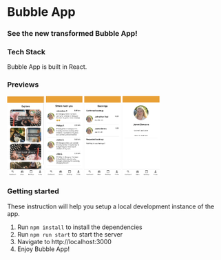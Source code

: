 # Bubble App

### See the new transformed Bubble App!

### Tech Stack

Bubble App is built in React.

### Previews

<img src="https://github.com/davidsolsonapuertas/bubbleapp/blob/master/readme/1.png" alt="Screenshot" style="zoom:25%;" />
<img src="https://github.com/davidsolsonapuertas/bubbleapp/blob/master/readme/2.png" alt="Screenshot" style="zoom:25%;" />
<img src="https://github.com/davidsolsonapuertas/bubbleapp/blob/master/readme/3.png" alt="Screenshot" style="zoom:25%;" />
<img src="https://github.com/davidsolsonapuertas/bubbleapp/blob/master/readme/4.png" alt="Screenshot" style="zoom:25%;" />

### Getting started

These instruction will help you setup a local development instance of the app.

1. Run `npm install` to install the dependencies
2. Run `npm run start` to start the server
3. Navigate to http://localhost:3000
4. Enjoy Bubble App!
